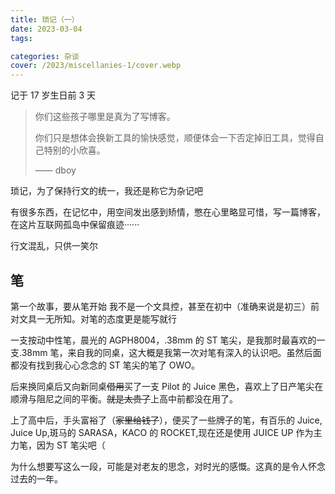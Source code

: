 ```yaml
---
title: 琐记（一）
date: 2023-03-04
tags:

categories: 杂谈
cover: /2023/miscellanies-1/cover.webp
---
```


记于 17 岁生日前 3 天

> 你们这些孩子哪里是真为了写博客。
>
> 你们只是想体会换新工具的愉快感觉，顺便体会一下否定掉旧工具，觉得自己特别的小欣喜。
>
> —— dboy

琐记，为了保持行文的统一，我还是称它为杂记吧

有很多东西，在记忆中，用空间发出感到矫情，憋在心里略显可惜，写一篇博客，在这片互联网孤岛中保留痕迹······

行文混乱，只供一笑尔

## 笔

第一个故事，要从笔开始 我不是一个文具控，甚至在初中（准确来说是初三）前对文具一无所知。对笔的态度更是能写就行

一支按动中性笔，晨光的 AGPH8004，.38mm 的 ST 笔尖，是我那时最喜欢的一支.38mm 笔，来自我的同桌，这大概是我第一次对笔有深入的认识吧。虽然后面都没有找到我心心念念的 ST 笔尖的笔了 OWO。

后来换同桌后又向新同桌~~借用~~买了一支 Pilot 的 Juice 黑色，喜欢上了日产笔尖在顺滑与阻尼之间的平衡。~~就是太贵了~~上高中前都没在用了。

上了高中后，手头富裕了（~~家里给钱了~~），便买了一些牌子的笔，有百乐的 Juice, Juice Up,斑马的 SARASA，KACO 的 ROCKET,现在还是使用 JUICE UP 作为主力笔，因为 ST 笔尖吧（

为什么想要写这么一段，可能是对老友的思念，对时光的感慨。这真的是令人怀念过去的一年。
